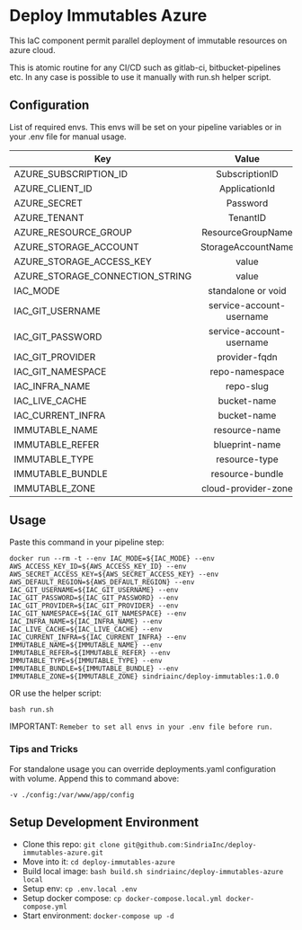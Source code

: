 # Deploy Immutables Azure

This IaC component permit parallel deployment of immutable resources on azure cloud.

This is atomic routine for any CI/CD such as gitlab-ci, bitbucket-pipelines etc.
In any case is possible to use it manually with run.sh helper script.

## Configuration

List of required envs. This envs will be set on your pipeline variables or in your .env file for manual usage.

| Key                                | Value                       |
| -----------------------------------|:---------------------------:|
| AZURE_SUBSCRIPTION_ID              | SubscriptionID              |
| AZURE_CLIENT_ID                    | ApplicationId               |
| AZURE_SECRET                       | Password                    |
| AZURE_TENANT                       | TenantID                    |
| AZURE_RESOURCE_GROUP               | ResourceGroupName           |
| AZURE_STORAGE_ACCOUNT              | StorageAccountName          |
| AZURE_STORAGE_ACCESS_KEY           | value                       |
| AZURE_STORAGE_CONNECTION_STRING    | value                       |
| IAC_MODE                           | standalone or void          |
| IAC_GIT_USERNAME                   | service-account-username    |
| IAC_GIT_PASSWORD                   | service-account-username    |
| IAC_GIT_PROVIDER                   | provider-fqdn               |
| IAC_GIT_NAMESPACE                  | repo-namespace              |
| IAC_INFRA_NAME                     | repo-slug                   |
| IAC_LIVE_CACHE                     | bucket-name                 |
| IAC_CURRENT_INFRA                  | bucket-name                 |
| IMMUTABLE_NAME                     | resource-name               |
| IMMUTABLE_REFER                    | blueprint-name              |
| IMMUTABLE_TYPE                     | resource-type               |
| IMMUTABLE_BUNDLE                   | resource-bundle             |
| IMMUTABLE_ZONE                     | cloud-provider-zone         |


## Usage

Paste this command in your pipeline step:

`docker run --rm -t --env IAC_MODE=${IAC_MODE} --env AWS_ACCESS_KEY_ID=${AWS_ACCESS_KEY_ID} --env AWS_SECRET_ACCESS_KEY=${AWS_SECRET_ACCESS_KEY} --env AWS_DEFAULT_REGION=${AWS_DEFAULT_REGION} --env IAC_GIT_USERNAME=${IAC_GIT_USERNAME} --env IAC_GIT_PASSWORD=${IAC_GIT_PASSWORD} --env IAC_GIT_PROVIDER=${IAC_GIT_PROVIDER} --env IAC_GIT_NAMESPACE=${IAC_GIT_NAMESPACE} --env IAC_INFRA_NAME=${IAC_INFRA_NAME} --env IAC_LIVE_CACHE=${IAC_LIVE_CACHE} --env IAC_CURRENT_INFRA=${IAC_CURRENT_INFRA} --env IMMUTABLE_NAME=${IMMUTABLE_NAME} --env IMMUTABLE_REFER=${IMMUTABLE_REFER} --env IMMUTABLE_TYPE=${IMMUTABLE_TYPE} --env IMMUTABLE_BUNDLE=${IMMUTABLE_BUNDLE} --env IMMUTABLE_ZONE=${IMMUTABLE_ZONE} sindriainc/deploy-immutables:1.0.0`

OR use the helper script:

`bash run.sh`

IMPORTANT: `Remeber to set all envs in your .env file before run.`

### Tips and Tricks

For standalone usage you can override deployments.yaml configuration with volume. Append this to command above:

`-v ./config:/var/www/app/config`


## Setup Development Environment

- Clone this repo: `git clone git@github.com:SindriaInc/deploy-immutables-azure.git`
- Move into it: `cd deploy-immutables-azure`
- Build local image: `bash build.sh sindriainc/deploy-immutables-azure local`
- Setup env: `cp .env.local .env`
- Setup docker compose: `cp docker-compose.local.yml docker-compose.yml`
- Start environment: `docker-compose up -d`